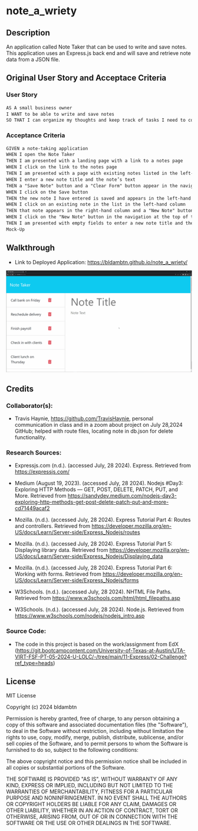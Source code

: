 # note_a_wriety

## Description
An application called Note Taker that can be used to write and save notes. This application uses an Express.js back end and will save and retrieve note data from a JSON file.

## Original User Story and Acceptace Criteria

### User Story
```md
AS A small business owner
I WANT to be able to write and save notes
SO THAT I can organize my thoughts and keep track of tasks I need to complete
```

### Acceptance Criteria
```md
GIVEN a note-taking application
WHEN I open the Note Taker
THEN I am presented with a landing page with a link to a notes page
WHEN I click on the link to the notes page
THEN I am presented with a page with existing notes listed in the left-hand column, plus empty fields to enter a new note title and the note’s text in the right-hand column
WHEN I enter a new note title and the note’s text
THEN a "Save Note" button and a "Clear Form" button appear in the navigation at the top of the page
WHEN I click on the Save button
THEN the new note I have entered is saved and appears in the left-hand column with the other existing notes and the buttons in the navigation disappear
WHEN I click on an existing note in the list in the left-hand column
THEN that note appears in the right-hand column and a "New Note" button appears in the navigation
WHEN I click on the "New Note" button in the navigation at the top of the page
THEN I am presented with empty fields to enter a new note title and the note’s text in the right-hand column and the button disappears
Mock-Up
```

## Walkthrough

*   Link to Deployed Application: [https://bldambtn.github.io/note_a_wriety/ ](https://note-a-wriety.onrender.com)

![Walkthrough of expected application functionality](./public/assets/11-express-homework-demo.gif)

## Credits

### Collaborator(s):

*   Travis Haynie, https://github.com/TravisHaynie, personal communication in class and in a zoom about project on July 28,2024 GitHub; helped with route files, locating note in db.json for delete functionality.

### Research Sources:

*   Expressjs.com (n.d.). (accessed July, 28 2024). Express. Retrieved from https://expressjs.com/

*   Medium (August 19, 2023). (accessed July, 28 2024). Nodejs #Day3: Exploring HTTP Methods — GET, POST, DELETE, PATCH, PUT, and More. Retrieved from https://sandydev.medium.com/nodejs-day3-exploring-http-methods-get-post-delete-patch-put-and-more-cd71449acaf2 

*   Mozilla. (n.d.). (accessed July, 28 2024). Express Tutorial Part 4: Routes and controllers. Retrieved from https://developer.mozilla.org/en-US/docs/Learn/Server-side/Express_Nodejs/routes

*   Mozilla. (n.d.). (accessed July, 28 2024). Express Tutorial Part 5: Displaying library data. Retrieved from https://developer.mozilla.org/en-US/docs/Learn/Server-side/Express_Nodejs/Displaying_data 

*   Mozilla. (n.d.). (accessed July, 28 2024). Express Tutorial Part 6: Working with forms. Retrieved from https://developer.mozilla.org/en-US/docs/Learn/Server-side/Express_Nodejs/forms 

*   W3Schools. (n.d.). (accessed July, 28 2024). NHTML File Paths. Retrieved from https://www.w3schools.com/html/html_filepaths.asp 

*   W3Schools. (n.d.). (accessed July, 28 2024). Node.js. Retrieved from https://www.w3schools.com/nodejs/nodejs_intro.asp

### Source Code:

*   The code in this project is based on the work/assignment from EdX (https://git.bootcampcontent.com/University-of-Texas-at-Austin/UTA-VIRT-FSF-PT-05-2024-U-LOLC/-/tree/main/11-Express/02-Challenge?ref_type=heads)

## License
MIT License

Copyright (c) 2024 bldambtn

Permission is hereby granted, free of charge, to any person obtaining a copy
of this software and associated documentation files (the "Software"), to deal
in the Software without restriction, including without limitation the rights
to use, copy, modify, merge, publish, distribute, sublicense, and/or sell
copies of the Software, and to permit persons to whom the Software is
furnished to do so, subject to the following conditions:

The above copyright notice and this permission notice shall be included in all
copies or substantial portions of the Software.

THE SOFTWARE IS PROVIDED "AS IS", WITHOUT WARRANTY OF ANY KIND, EXPRESS OR
IMPLIED, INCLUDING BUT NOT LIMITED TO THE WARRANTIES OF MERCHANTABILITY,
FITNESS FOR A PARTICULAR PURPOSE AND NONINFRINGEMENT. IN NO EVENT SHALL THE
AUTHORS OR COPYRIGHT HOLDERS BE LIABLE FOR ANY CLAIM, DAMAGES OR OTHER
LIABILITY, WHETHER IN AN ACTION OF CONTRACT, TORT OR OTHERWISE, ARISING FROM,
OUT OF OR IN CONNECTION WITH THE SOFTWARE OR THE USE OR OTHER DEALINGS IN THE
SOFTWARE.
